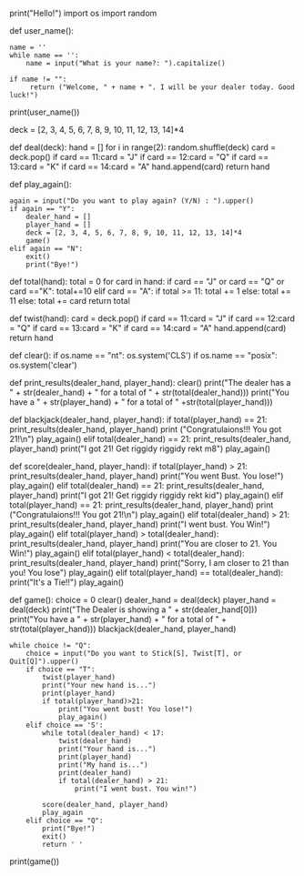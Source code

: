 print("Hello!")
import os
import random


def user_name():

    name = ''
    while name == '':
        name = input("What is your name?: ").capitalize()

    if name != "":
         return ("Welcome, " + name + ". I will be your dealer today. Good luck!")

print(user_name())


deck = [2, 3, 4, 5, 6, 7, 8, 9, 10, 11, 12, 13, 14]*4


def deal(deck):
    hand = []
    for i in range(2):
        random.shuffle(deck)
        card = deck.pop()
        if card == 11:card = "J"
        if card == 12:card = "Q"
        if card == 13:card = "K"
        if card == 14:card = "A"
        hand.append(card)
    return hand


def play_again():
    
    again = input("Do you want to play again? (Y/N) : ").upper()
    if again == "Y":
        dealer_hand = []
        player_hand = []
        deck = [2, 3, 4, 5, 6, 7, 8, 9, 10, 11, 12, 13, 14]*4
        game()
    elif again == "N":
        exit()
        print("Bye!")


def total(hand):
    total = 0
    for card in hand:
        if card == "J" or card == "Q" or card =="K":
            total+=10
        elif card == "A":
            if total >= 11: total += 1
            else: total += 11
        else:
            total += card
    return total

def twist(hand):
    card = deck.pop()
    if card == 11:card = "J"
    if card == 12:card = "Q"
    if card == 13:card = "K"
    if card == 14:card = "A"
    hand.append(card)
    return hand


def clear():
    if os.name == "nt":
        os.system('CLS')
    if os.name == "posix":
        os.system('clear')



def print_results(dealer_hand, player_hand):
    clear()
    print("The dealer has a " + str(dealer_hand) + " for a total of " + str(total(dealer_hand)))
    print("You have a " + str(player_hand) + " for a total of " +str(total(player_hand)))


def blackjack(dealer_hand, player_hand):
    if total(player_hand) == 21:
        print_results(dealer_hand, player_hand)
        print ("Congratulaions!!! You got 21!\n")
        play_again()
    elif total(dealer_hand) == 21:
        print_results(dealer_hand, player_hand)
        print("I got 21! Get riggidy riggidy rekt m8")
        play_again()


def score(dealer_hand, player_hand):
    if total(player_hand) > 21:
        print_results(dealer_hand, player_hand)
        print("You went Bust. You lose!")
        play_again()
    elif total(dealer_hand) == 21:
        print_results(dealer_hand, player_hand)
        print("I got 21! Get riggidy riggidy rekt kid")
        play_again()
    elif total(player_hand) == 21:
        print_results(dealer_hand, player_hand)
        print ("Congratulaions!!! You got 21!\n")
        play_again()
    elif total(dealer_hand) > 21:
        print_results(dealer_hand, player_hand)
        print("I went bust. You Win!")
        play_again()
    elif total(player_hand) > total(dealer_hand):
        print_results(dealer_hand, player_hand)
        print("You are closer to 21. You Win!")
        play_again()
    elif total(player_hand) < total(dealer_hand):
        print_results(dealer_hand, player_hand)
        print("Sorry, I am closer to 21 than you! You lose")
        play_again()
    elif total(player_hand) == total(dealer_hand):
        print("It's a Tie!!")
        play_again()


def game():
    choice = 0
    clear()
    dealer_hand = deal(deck)
    player_hand = deal(deck)
    print("The Dealer is showing a " + str(dealer_hand[0]))
    print("You have a " + str(player_hand) + "  for a total of " + str(total(player_hand)))
    blackjack(dealer_hand, player_hand)

    while choice != "Q":
        choice = input("Do you want to Stick[S], Twist[T], or Quit[Q]").upper()
        if choice == "T":
            twist(player_hand)
            print("Your new hand is...")
            print(player_hand)
            if total(player_hand)>21:
                print("You went bust! You lose!")
                play_again()
        elif choice == 'S':
            while total(dealer_hand) < 17:
                twist(dealer_hand)
                print("Your hand is...")
                print(player_hand)
                print("My hand is...")
                print(dealer_hand)
                if total(dealer_hand) > 21:
                    print("I went bust. You win!")

            score(dealer_hand, player_hand)
            play_again
        elif choice == "Q":
            print("Bye!")
            exit()
            return ' '
print(game())
